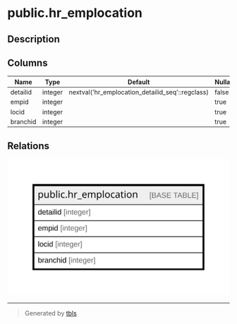 # public.hr_emplocation

## Description

## Columns

| Name | Type | Default | Nullable | Children | Parents | Comment |
| ---- | ---- | ------- | -------- | -------- | ------- | ------- |
| detailid | integer | nextval('hr_emplocation_detailid_seq'::regclass) | false |  |  |  |
| empid | integer |  | true |  |  |  |
| locid | integer |  | true |  |  |  |
| branchid | integer |  | true |  |  |  |

## Relations

![er](public.hr_emplocation.svg)

---

> Generated by [tbls](https://github.com/k1LoW/tbls)
